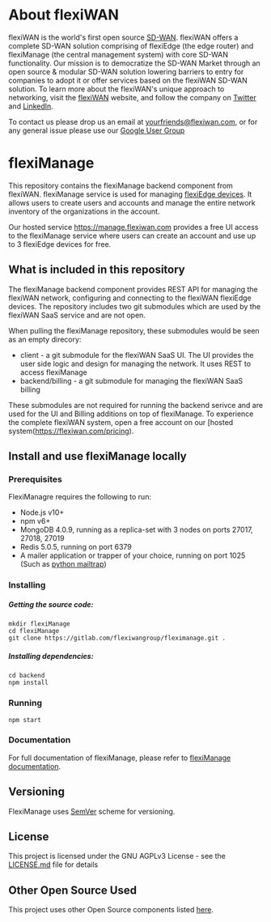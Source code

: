 # About flexiWAN

flexiWAN is the world's first open source [SD-WAN](https://flexiwan.com/). flexiWAN offers a complete SD-WAN solution comprising of flexiEdge (the edge router) and flexiManage (the central management system) with core SD-WAN functionality. Our mission is to democratize the SD-WAN Market through an open source & modular  SD-WAN solution lowering barriers to entry for companies to adopt it or offer services based on the flexiWAN SD-WAN solution. To learn more about the flexiWAN's unique approach to networking, visit the [flexiWAN](https://flexiwan.com/) website, and follow the company on [Twitter](https://twitter.com/FlexiWan) and [LinkedIn](https://www.linkedin.com/company/flexiwan).

To contact us please drop us an email at yourfriends@flexiwan.com, or for any general issue please use our [Google User Group](https://groups.google.com/a/flexiwan.com/forum/#!forum/flexiwan-users)

# flexiManage

This repository contains the flexiManage backend component from flexiWAN. flexiManage service is used for managing [flexiEdge devices](https://docs.flexiwan.com/overview/arch.html#flexiedge). It allows users to create users and accounts and manage the entire network inventory of the organizations in the account.

Our hosted service https://manage.flexiwan.com provides a free UI access to the flexiManage service where users can create an account and use up to 3 flexiEdge devices for free.

## What is included in this repository

The flexiManage backend component provides REST API for managing the flexiWAN network, configuring and connecting to the flexiWAN flexiEdge devices. 
The repository includes two git submodules which are used by the flexiWAN SaaS service and are not open. 

When pulling the flexiManage repository, 
these submodules would be seen as an empty direcory:
* client - a git submodule for the flexiWAN SaaS UI. The UI provides the user side logic and design for managing the network. It uses REST to access flexiManage
* backend/billing - a git submodule for managing the flexiWAN SaaS billing

These submodules are not required for running the backend serivce and are used for the UI and Billing additions on top of flexiManage.
To experience the complete flexiWAN system, open a free account on our [hosted system(https://flexiwan.com/pricing).

## Install and use flexiManage locally

### Prerequisites
FlexiManagre requires the following to run:
* Node.js v10+
* npm v6+
* MongoDB 4.0.9, running as a replica-set with 3 nodes on ports 27017, 27018, 27019
* Redis 5.0.5, running on port 6379
* A mailer application or trapper of your choice, running on port 1025 (Such as [python mailtrap](https://pypi.org/project/mailtrap/))

### Installing
##### Getting the source code:
```
mkdir flexiManage
cd flexiManage
git clone https://gitlab.com/flexiwangroup/fleximanage.git .
```

##### Installing dependencies:
```
cd backend
npm install
```

### Running
```
npm start
```

### Documentation
For full documentation of flexiManage, please refer to [flexiManage documentation](https://docs.flexiwan.com/management/management-login.html).

## Versioning

FlexiManage uses [SemVer](https://semver.org/) scheme for versioning.

## License

This project is licensed under the GNU AGPLv3 License - see the [LICENSE.md](https://gitlab.com/flexiwangroup/fleximanage/blob/master/LICENSE) file for details

## Other Open Source Used

This project uses other Open Source components listed [here](https://gitlab.com/flexiwangroup/fleximanage/blob/master/OPENSOURCE.md).
